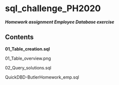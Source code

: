 # sql_challenge_PH2020
***Homework assignment  Employee Database exercise***
## Contents

<b> 01_Table_creation.sql </b>

01_Table_overview.png

02_Query_solutions.sql

QuickDBD-ButlerHomework_emp.sql
